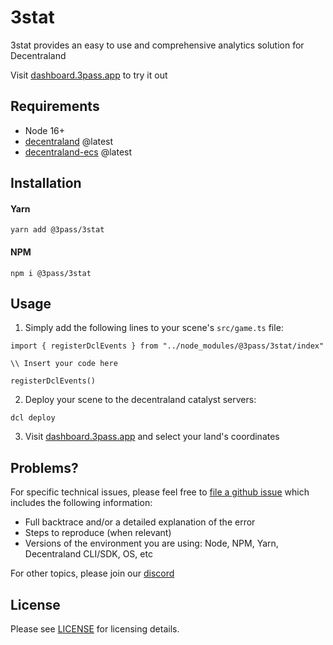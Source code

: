 # 3stat

3stat provides an easy to use and comprehensive analytics solution for
Decentraland

Visit [dashboard.3pass.app](https://dashboard.3pass.app) to try it out

## Requirements

 * Node 16+
 * [decentraland](https://github.com/decentraland/cli) @latest
 * [decentraland-ecs](https://www.npmjs.com/package/decentraland-ecs) @latest

## Installation

#### Yarn

`yarn add @3pass/3stat`

#### NPM

`npm i @3pass/3stat`

## Usage

1. Simply add the following lines to your scene's `src/game.ts` file:

```
import { registerDclEvents } from "../node_modules/@3pass/3stat/index"

\\ Insert your code here

registerDclEvents()
```
2. Deploy your scene to the decentraland catalyst servers:

```
dcl deploy
```

3. Visit [dashboard.3pass.app](https://dashboard.3pass.app) and select your land's coordinates

## Problems?

For specific technical issues, please feel free to [file a github issue](https://github.com/3pass/3stat/issues) which includes the following information:

 * Full backtrace and/or a detailed explanation of the error
 * Steps to reproduce (when relevant)
 * Versions of the environment you are using: Node, NPM, Yarn, Decentraland
   CLI/SDK, OS, etc

For other topics, please join our [discord](https://discord.gg/2H5cYFqsWZ)

## License

Please see [LICENSE](https://github.com/3pass/3stat/blob/main/LICENSE) for licensing details.
